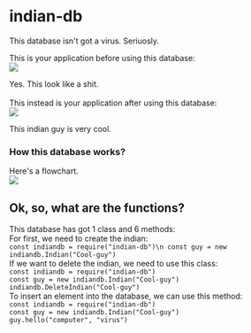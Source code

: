 # indian-db
This database isn't got a virus. Seriuosly.

This is your application before using this database:<br>
![](https://i.imgur.com/vO3hgUy.png)

Yes. This look like a shit.
<br><br>
This instead is your application after using this database:<br>
![](https://i.imgur.com/iOwg8lW.png)

This indian guy is very cool.
<br>
### How this database works?
Here's a flowchart.<br>
![](https://i.imgur.com/3ZmIKo8.jpg)
## Ok, so, what are the functions?
This database has got 1 class and 6 methods:<br>
For first, we need to create the indian:<br>
`const indiandb = require("indian-db")\n
const guy = new indiandb.Indian("Cool-guy")
`
<br>
If we want to delete the indian, we need to use this class:<br>
`const indiandb = require("indian-db")`
<br>
 `const guy = new indiandb.Indian("Cool-guy")`
 <br>
 `indiandb.DeleteIndian("Cool-guy")`
<br>
To insert an element into the database, we can use this method:<br>
`const indiandb = require("indian-db")`<br>
 `const guy = new indiandb.Indian("Cool-guy")`<br>
 `guy.hello("computer", "virus")`


